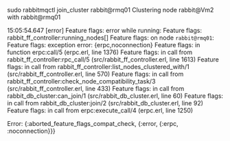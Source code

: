 sudo rabbitmqctl join_cluster rabbit@rmq01
Clustering node rabbit@Vm2 with rabbit@rmq01

15:05:54.647 [error] Feature flags: error while running:
Feature flags:   rabbit_ff_controller:running_nodes[]
Feature flags: on node `rabbit@rmq01`:
Feature flags:   exception error: {erpc,noconnection}
Feature flags:     in function  erpc:call/5 (erpc.erl, line 1376)
Feature flags:     in call from rabbit_ff_controller:rpc_call/5 (src/rabbit_ff_controller.erl, line 1613)
Feature flags:     in call from rabbit_ff_controller:list_nodes_clustered_with/1 (src/rabbit_ff_controller.erl, line 570)
Feature flags:     in call from rabbit_ff_controller:check_node_compatibility_task/3 (src/rabbit_ff_controller.erl, line 433)
Feature flags:     in call from rabbit_db_cluster:can_join/1 (src/rabbit_db_cluster.erl, line 60)
Feature flags:     in call from rabbit_db_cluster:join/2 (src/rabbit_db_cluster.erl, line 92)
Feature flags:     in call from erpc:execute_call/4 (erpc.erl, line 1250)

Error:
{:aborted_feature_flags_compat_check, {:error, {:erpc, :noconnection}}}
